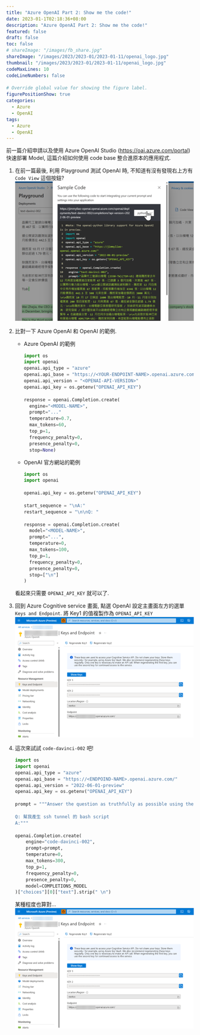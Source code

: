 ```yaml
---
title: "Azure OpenAI Part 2: Show me the code!"
date: 2023-01-1T02:18:36+08:00
description: "Azure OpenAI Part 2: Show me the code!"
featured: false
draft: false
toc: false
# shareImage: "/images/fb_share.jpg"
shareImage: "/images/2023/2023-01/2023-01-11/openai_logo.jpg"
thumbnail: "/images/2023/2023-01/2023-01-11/openai_logo.jpg"
codeMaxLines: 10
codeLineNumbers: false

# Override global value for showing the figure label.
figurePositionShow: true
categories:
  - Azure
  - OpenAI
tags:
  - Azure
  - OpenAI
---
```


前一篇介紹申請以及使用 Azure OpenAI Studio (https://oai.azure.com/portal) 快速部署 Model, 這篇介紹如何使用 code base 整合進原本的應用程式.

<!--more-->

1. 在前一篇最後, 利用 Playground 測試 OpenAI 時, 不知道有沒有發現右上方有 `Code View` 這個按鈕?  
  ![](/images/2023/2023-01/2023-01-11/08.png)

2. 比對一下 Azure OpenAI 和 OpenAI 的範例.
 
    - Azure OpenAI 的範例

      ```python
      import os
      import openai
      openai.api_type = "azure"
      openai.api_base = "https://<YOUR-ENDPOINT-NAME>.openai.azure.com/"
      openai.api_version = "<OPENAI-API-VERSION>"
      openai.api_key = os.getenv("OPENAI_API_KEY")

      response = openai.Completion.create(
        engine="<MODEL-NAME>",
        prompt="..."
        temperature=0.7,
        max_tokens=60,
        top_p=1,
        frequency_penalty=0,
        presence_penalty=0,
        stop=None)    
      ```


    - OpenAI 官方網站的範例

      ```python
      import os
      import openai

      openai.api_key = os.getenv("OPENAI_API_KEY")

      start_sequence = "\nA:"
      restart_sequence = "\n\nQ: "

      response = openai.Completion.create(
        model="<MODEL-NAME>",
        prompt="...",
        temperature=0,
        max_tokens=100,
        top_p=1,
        frequency_penalty=0,
        presence_penalty=0,
        stop=["\n"]
      )
      ```

    看起來只需要 `OPENAI_API_KEY` 就可以了.

3. 回到 Azure Cognitive service 畫面, 點選 OpenAI 設定主畫面左方的選單 `Keys and Endpoint`. 將 Key1 的值複製作為 `OPENAI_API_KEY`
  ![](/images/2023/2023-01/2023-01-11/09.png)


4. 這次來試試 `code-davinci-002` 吧!

    ```python
    import os
    import openai
    openai.api_type = "azure"
    openai.api_base = "https://<ENDPOIND-NAME>.openai.azure.com/"
    openai.api_version = "2022-06-01-preview"
    openai.api_key = os.getenv("OPENAI_API_KEY")

    prompt = """Answer the question as truthfully as possible using the provided text, and if the answer is not contained within the text below, say "I don't know"

    Q: 幫我產生 ssh tunnel 的 bash script
    A:"""

    openai.Completion.create(
        engine="code-davinci-002",
        prompt=prompt,
        temperature=0,
        max_tokens=300,
        top_p=1,
        frequency_penalty=0,
        presence_penalty=0,
        model=COMPLETIONS_MODEL
    )["choices"][0]["text"].strip(" \n")    
    ```


    某種程度也算對...
  ![](/images/2023/2023-01/2023-01-11/09.png)



